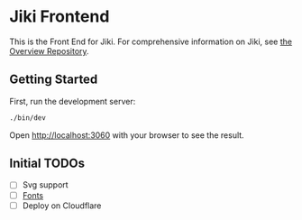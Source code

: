 # Jiki Frontend

This is the Front End for Jiki.
For comprehensive information on Jiki, see [the Overview Repository](../overview).

## Getting Started

First, run the development server:

```bash
./bin/dev
```

Open [http://localhost:3060](http://localhost:3060) with your browser to see the result.

## Initial TODOs
- [ ] Svg support
- [ ] [Fonts](https://nextjs.org/docs/app/getting-started/fonts)
- [ ] Deploy on Cloudflare